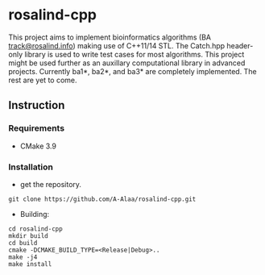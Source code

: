 # rosalind-cpp
This project aims to implement bioinformatics algorithms (BA track@rosalind.info) making use of C++11/14 STL.
The Catch.hpp header-only library is used to write test cases for most algorithms. This project might be used further as an auxillary computational library in advanced projects.
Currently ba1*, ba2*, and ba3* are completely implemented. The rest are yet to come.

## Instruction 
### Requirements 
* CMake 3.9  

### Installation
* get the repository.
```
git clone https://github.com/A-Alaa/rosalind-cpp.git
```
* Building:
```
cd rosalind-cpp
mkdir build
cd build
cmake -DCMAKE_BUILD_TYPE=<Release|Debug>..
make -j4
make install
```
